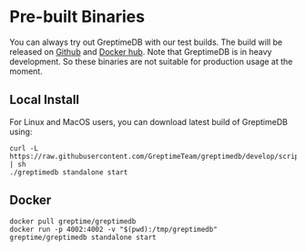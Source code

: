 # Pre-built Binaries

You can always try out GreptimeDB with our test builds. The build will be
released on
[Github](https://github.com/GreptimeTeam/greptimedb/releases/tag/v0.1.0-alpha.3)
and [Docker hub](https://hub.docker.com/r/greptime/greptimedb). Note that
GreptimeDB is in heavy development.
So these binaries are not suitable for production usage at the moment.

## Local Install

For Linux and MacOS users, you can download latest build of GreptimeDB using:

```shell
curl -L https://raw.githubusercontent.com/GreptimeTeam/greptimedb/develop/scripts/install.sh | sh
./greptimedb standalone start
```

## Docker

```shell
docker pull greptime/greptimedb
docker run -p 4002:4002 -v "$(pwd):/tmp/greptimedb" greptime/greptimedb standalone start
```
